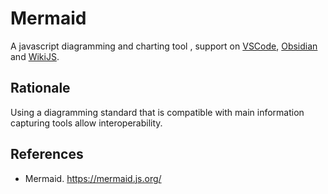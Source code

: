 # Mermaid

A javascript diagramming and charting tool , support on [VSCode](../../../Tools/Engineering/Software%20Engineering/IDE/VSCode.md), [Obsidian](../../../Tools/Management/Knowledge%20Management/Information%20Capture/Obsidian.md) and [WikiJS](../../../Tools/Management/Knowledge%20Management/Information%20Capture/WikiJS.md).

## Rationale

Using a diagramming standard that is compatible with main information capturing tools allow interoperability.

## References

-   Mermaid. <https://mermaid.js.org/>
